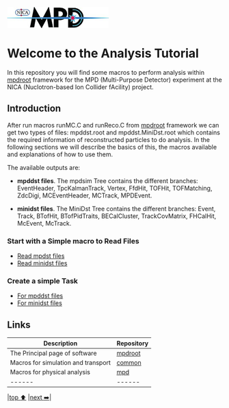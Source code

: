 
<img src="mpd-logo_v2_small.png">

# Welcome to the Analysis Tutorial

In this repository you will find some macros to perform analysis within [mpdroot](http://mpdroot.jinr.ru) framework for the MPD (Multi-Purpose Detector) experiment at the NICA (Nuclotron-based Ion Collider fAcility) project. 

## Introduction

After run macros runMC.C and runReco.C from [mpdroot](https://git.jinr.ru/nica/mpdroot/-/tree/dev/macros/common) framework we can get two types of files: mpddst.root and mpddst.MiniDst.root which contains the required information of reconstructed particles to do analysis. In the following sections we will describe the basics of this, the macros available and explanations of how to use them.

The available outputs are: 

 * **mpddst files**. The mpdsim Tree contains the different branches: EventHeader, TpcKalmanTrack, Vertex, FfdHit, TOFHit, TOFMatching, ZdcDigi, MCEventHeader, MCTrack, MPDEvent.


 * **minidst files**. The MiniDst Tree contains the different branches: Event, Track, BTofHit, BTofPidTraits, BECalCluster, TrackCovMatrix, FHCalHit, McEvent, McTrack. 

### Start with a Simple macro to Read Files

 * [Read mpdst files](https://github.com/iamaldonado/Macros_ANA/tree/main/simpleRead/mpddst)
 * [Read minidst files](https://github.com/iamaldonado/Macros_ANA/tree/main/simpleRead/minidst)

### Create a simple Task

 * [For mpddst files](https://github.com/iamaldonado/Macros_ANA/tree/main/mpddstm)
 * [For minidst files](https://github.com/iamaldonado/Macros_ANA/tree/main/minidstm)


## Links
|Description|Repository|
|------|------|
|The Principal page of software|[mpdroot](http://mpdroot.jinr.ru/)
|Macros for simulation and transport|[common](https://git.jinr.ru/nica/mpdroot/-/tree/dev/macros/common)|
|Macros for physical analysis|[mpd](https://git.jinr.ru/nica/mpdroot/-/tree/dev/macro/physical_analysis)|
|------|------|


|[top :arrow_up:](https://github.com/iamaldonado/Macros_ANA) |[next :arrow_right:](simpleRead/mpddst/README.md)|

